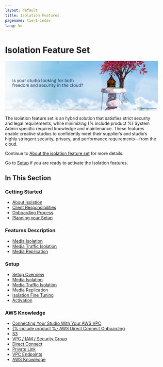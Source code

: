 ```yaml
---
layout: default
title: Isolation Features
pagename: tier1-index
lang: ko
---
```


# Isolation Feature Set

![isolation-theme](./tier1/images/isolation_theme.jpg)

The isolation feature set is an hybrid solution that satisfies strict security and legal requirements, while minimizing {% include product %} System Admin specific required knowledge and maintenance. These features enable creative studios to confidently meet their supplier’s and studio’s highly stringent security, privacy, and performance requirements—from the cloud.

Continue to [About the isolation feature set](./tier1/getting_started/about.md) for more details.

Go to [Setup](./tier1/setup/setup.md) if you are ready to activate the Isolation features.

## In This Section

### Getting Started
<!-- When updating this, also update getting_started/getting_started.md -->
* [About Isolation](./tier1/getting_started/about.md)
* [Client Responsibilities](./tier1/getting_started/responsibilities.md)
* [Onboarding Process](./tier1/getting_started/onboarding.md)
* [Planning your Setup](./tier1/setup/planning.md)

### Features Description
<!-- When updating this, also update features/features.md -->
* [Media Isolation](./tier1/features/media_isolation.md)
* [Media Traffic Isolation](./tier1/features/media_traffic_isolation.md)
* [Media Replication](./tier1/features/media_replication.md)

### Setup
<!-- When updating this, also update setup/setup.md -->
* [Setup Overview](./tier1/setup/setup.md)
* [Media Isolation](./tier1/setup/s3_bucket.md)
* [Media Traffic Isolation](./tier1/setup/media_segregation.md)
* [Media Replication](./tier1/setup/s3_replication.md)
* [Isolation Fine Tuning](./tier1/setup/tuning.md)
* [Activation](./tier1/setup/activation.md)


### AWS Knowledge
<!-- When updating this, also update knowledge/knowledge.md -->
* [Connecting Your Studio With Your AWS VPC](./tier1/knowledge/connecting.md)
* [{% include product %} AWS Direct Connect Onboarding](./tier1/knowledge/direct_connect_onboarding.md)
* [S3](./tier1/knowledge/s3.md)
* [VPC / IAM / Security Group](./tier1/knowledge/vpc_iam_sec.md)
* [Direct Connect](./tier1/knowledge/direct_connect.md)
* [Private Link](./tier1/knowledge/private_link.md)
* [VPC Endpoints](./tier1/knowledge/vpc_endpoints.md)
* [AWS Knowledge](./tier1/knowledge/aws.md)
